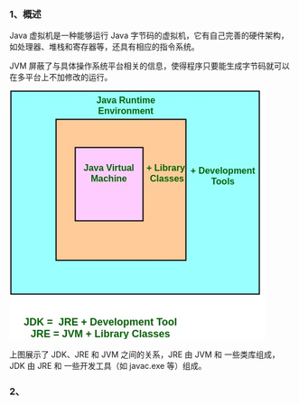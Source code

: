 ### 1、概述

Java 虚拟机是一种能够运行 Java 字节码的虚拟机，它有自己完善的硬件架构，如处理器、堆栈和寄存器等，还具有相应的指令系统。

JVM 屏蔽了与具体操作系统平台相关的信息，使得程序只要能生成字节码就可以在多平台上不加修改的运行。

![](imgs\JDK_JRE_JVM.jpg)

上图展示了 JDK、JRE 和 JVM 之间的关系，JRE 由 JVM 和 一些类库组成，JDK 由 JRE 和 一些开发工具（如 javac.exe 等）组成。

### 2、